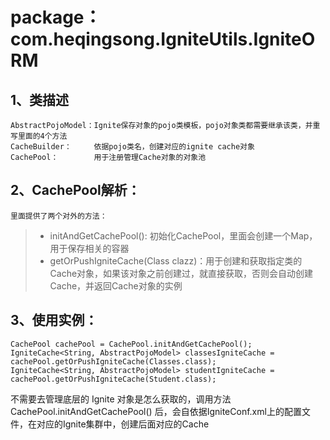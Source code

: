 # package：com.heqingsong.IgniteUtils.IgniteORM

## 1、类描述
    AbstractPojoModel：Ignite保存对象的pojo类模板，pojo对象类都需要继承该类，并重写里面的4个方法
    CacheBuilder：     依据pojo类名，创建对应的ignite cache对象
    CachePool：        用于注册管理Cache对象的对象池
    
## 2、CachePool解析：
    里面提供了两个对外的方法：
   > * initAndGetCachePool():   初始化CachePool，里面会创建一个Map，用于保存相关的容器
   > * getOrPushIgniteCache(Class clazz)：用于创建和获取指定类的Cache对象，如果该对象之前创建过，就直接获取，否则会自动创建Cache，并返回Cache对象的实例

## 3、使用实例：
    CachePool cachePool = CachePool.initAndGetCachePool();
    IgniteCache<String, AbstractPojoModel> classesIgniteCache = cachePool.getOrPushIgniteCache(Classes.class);
    IgniteCache<String, AbstractPojoModel> studentIgniteCache = cachePool.getOrPushIgniteCache(Student.class);
   
   不需要去管理底层的 Ignite 对象是怎么获取的，调用方法 CachePool.initAndGetCachePool() 后，会自依据IgniteConf.xml上的配置文件，在对应的Ignite集群中，创建后面对应的Cache
      